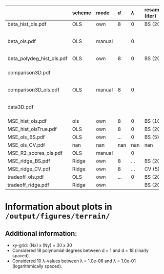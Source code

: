 |                           | scheme   | mode   | $d$   | $\lambda$   | resampling (iter)   | mark                       |
|:--------------------------|:---------|:-------|:------|:------------|:--------------------|:---------------------------|
| beta_hist_ols.pdf         | OLS      | own    | 8     | 0           | BS (200)            |                            |
| beta_ols.pdf              | OLS      | manual |       | 0           |                     | $β$'s grouped by order $d$ |
| beta_polydeg_hist_ols.pdf | OLS      | own    | 8     | 0           | BS (200)            |                            |
| comparison3D.pdf          |          |        |       |             |                     | visualise x, y, z data     |
| comparison3D_ols.pdf      | OLS      | manual | 8     | 0           |                     | prediction set             |
| data3D.pdf                |          |        |       |             |                     | visualise x, y, z data     |
| MSE_hist_ols.pdf          | ols      | own    | 8     | 0           | BS (100)            |                            |
| MSE_hist_olsTrue.pdf      | OLS      | own    | 8     | 0           | BS (200)            |                            |
| MSE_ols_BS.pdf            | OLS      | own    | ...   | 0           | BS (5)              |                            |
| MSE_ols_CV.pdf            | nan      | nan    | nan   | nan         | nan                 |                            |
| MSE_R2_scores_ols.pdf     | OLS      | manual |       | 0           |                     |                            |
| MSE_ridge_BS.pdf          | Ridge    | own    | 8     | ...         | BS (200)            |                            |
| MSE_ridge_CV.pdf          | Ridge    | own    | 8     | ...         | CV (5)              |                            |
| tradeoff_ols.pdf          | OLS      | own    | ...   | 0           | BS (200)            |                            |
| tradeoff_ridge.pdf        | Ridge    | own    |       |             | BS (200)            |                            |


# Information about plots in `/output/figures/terrain/`


## Additional information:

* xy-grid: (Nx) x (Ny) = 30 x 30
* Considered 18 polynomial degrees between d = 1 and d = 18 (linarly spaced).
* Considered 10 λ-values between λ = 1.0e-06 and λ = 1.0e-01 (logarithmically spaced).
